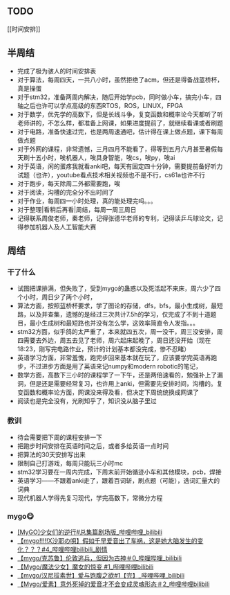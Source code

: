 ## TODO
[[时间安排]]
## 半周结
- 完成了极为骇人的时间安排表
- 对于算法，每周四天，一共八小时，虽然拒绝了acm，但还是得备战蓝桥杯，真是操蛋
- 对于stm32，准备两周内解决，随后开始学pcb，同时做小车，搞完小车，四轴之后也许可以学点高级的东西RTOS，ROS，LINUX，FPGA
- 对于数学，优先学的高数下，但是长线斗争，复变函数和概率论今天都听了听老师讲的，不怎么样，都准备上网课，如果进度提前了，就继续看课或者刷题
- 对于电路，准备快速过完，也是两周速通吧，估计得在课上做点题，课下每周做点题
- 对于外网的课程，非常遗憾，三月四月不能看了，得等到五月六月甚至暑假每天刷十五小时，唉机器人，唉具身智能，唉cs，唉py，唉ai
- 对于英语，闲的蛋疼我就看anki吧，每天有固定四十分钟，需要提前备好听力试题（也许），youtube看点技术相关视频也不是不行，cs61a也许不行
- 对于跑步，每天除周二外都需要跑，唉
- 对于阅读，沟槽的完全分不出时间了
- 对于作业，每周四一小时处理，真的能处理完吗。。。
- 对于整理|看稍后再看|周结，每周一周三周日
- 记得联系周俊老师，秦老师，记得张德华老师的专利，记得读乒乓球论文，记得参加机器人及人工智能大赛
## 周结
### 干了什么
- 试图把课排满，但失败了，受到mygo的蛊惑以及死活起不来床，周六少了四个小时，周日少了两个小时，
- 算法方面，按照蓝桥杯要求，学了图论的存储，dfs，bfs，最小生成树，最短路，以及并查集，遗憾的是经过三次共计7.5h的学习，仅完成了不到十道题目，最小生成树和最短路也并没有怎么学，这效率简直令人发指。。。
- stm32方面，似乎鸽的太严重了，本来就四五次，周一没干，周三没安排，周四需要去外边，周五去见了老师，周六起床起晚了，周日还没开始（现在18:23，刚写完电路作业，预计的计划基本都没完成，惨不忍睹）
- 英语学习方面，非常羞愧，跑完步回来基本就在玩了，应该要学完英语再跑步，不过进步方面是用了英语来记numpy和modern robotic的笔记，
- 数学方面，高数下三小时的课程学了一下午，还是两倍速看的，勉强补上了漏洞，但是还是需要经常复习，也许用上anki，但需要先安排时间，沟槽的。复变函数和概率论方面，网课没来得及看，但决定下周统统换成网课了
- 阅读也是完全没有，光刷知乎了，知识没从脑子里过

### 教训
- 待会需要把下周的课程安排一下
- 把跑步时间安排在英语时间之后，或者多给英语一点时间
- 把算法的30天安排写出来
- 限制自己打游戏，每周只能玩三小时mc
- stm32学习要在一周内完成，下周末前开始循迹小车和其他模块，pcb，焊接
- 英语学习——不跟着anki走了，跟着百词斩，刷点题（可能），选词汇量大的词典
- 现代机器人学得先复习现代，学完高数下，常微分方程

### mygo😋
- [[MyGO]少女们的逆行#总集篇剧场版_哔哩哔哩_bilibili](https://www.bilibili.com/video/BV1e3AKe6Eny/?spm_id_from=333.1391.0.0&vd_source=f129459aae6c6657e79d179b353113ae)
- [【mygo!!!!!X沙耶の唄】假如千早爱音出了车祸，这是她大脑发生的变化？？？#4_哔哩哔哩bilibili_剧情](https://www.bilibili.com/video/BV16PX9YsEV2?vd_source=f129459aae6c6657e79d179b353113ae&spm_id_from=333.788.videopod.sections)
- [【mygo/克苏鲁】伦敦逃兵，但因为古神＃0_哔哩哔哩_bilibili](https://www.bilibili.com/video/BV1nwprePEDV?spm_id_from=333.788.videopod.sections&vd_source=f129459aae6c6657e79d179b353113ae)
- [【Mygo/魔法少女】魔女的惊变 #1_哔哩哔哩bilibili](https://www.bilibili.com/video/BV1suK5eRE1V?spm_id_from=333.788.videopod.sections&vd_source=f129459aae6c6657e79d179b353113ae)
- [【mygo/汉尼拔素世】爱与饱腹之欲#1【完】_哔哩哔哩_bilibili](https://www.bilibili.com/video/BV1g2XRY1Ebn/?vd_source=f129459aae6c6657e79d179b353113ae)
- [【Mygo/爱素】意外死掉的爱音才不会变成灵魂形态＃2_哔哩哔哩bilibili](https://www.bilibili.com/video/BV192XmYhEDf?spm_id_from=333.788.videopod.sections&vd_source=f129459aae6c6657e79d179b353113ae)